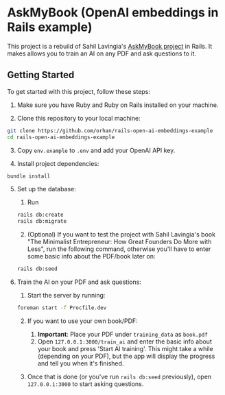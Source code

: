 # AskMyBook (OpenAI embeddings in Rails example)

This project is a rebuild of Sahil Lavingia's [AskMyBook project](https://github.com/slavingia/askmybook) in Rails.
It makes allows you to train an AI on any PDF and ask questions to it.

## Getting Started

To get started with this project, follow these steps:

1. Make sure you have Ruby and Ruby on Rails installed on your machine.

2. Clone this repository to your local machine:

```bash
git clone https://github.com/orhan/rails-open-ai-embeddings-example
cd rails-open-ai-embeddings-example
```

3. Copy `env.example` to `.env` and add your OpenAI API key.

4. Install project dependencies:

```bash
bundle install
```

5. Set up the database:

   1. Run

   ```bash
   rails db:create
   rails db:migrate
   ```

   2. (Optional) If you want to test the project with Sahil Lavingia's book "The Minimalist Entrepreneur: How Great Founders Do More with Less", run the following command, otherwise you'll have to enter some basic info about the PDF/book later on:

   ```bash
   rails db:seed
   ```

6. Train the AI on your PDF and ask questions:

   1. Start the server by running:

   ```bash
   foreman start -f Procfile.dev
   ```

   2. If you want to use your own book/PDF:
      1. **Important**: Place your PDF under `training_data` as `book.pdf`
      2. Open `127.0.0.1:3000/train_ai` and enter the basic info about your book and press 'Start AI training'. This might take a while (depending on your PDF), but the app will display the progress and tell you when it's finished.

   3. Once that is done (or you've run `rails db:seed` previously), open `127.0.0.1:3000` to start asking questions.
